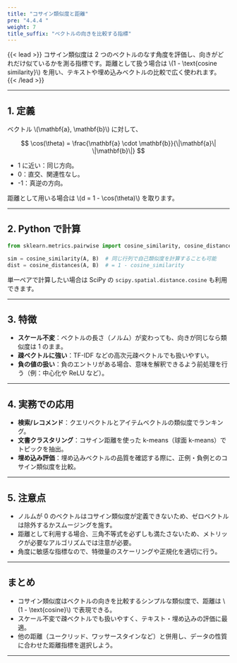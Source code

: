 ```yaml
---
title: "コサイン類似度と距離"
pre: "4.4.4 "
weight: 7
title_suffix: "ベクトルの向きを比較する指標"
---
```


{{< lead >}}
コサイン類似度は 2 つのベクトルのなす角度を評価し、向きがどれだけ似ているかを測る指標です。距離として扱う場合は \\(1 - \text{cosine similarity}\\) を用い、テキストや埋め込みベクトルの比較で広く使われます。
{{< /lead >}}

---

## 1. 定義

ベクトル \\(\mathbf{a}, \mathbf{b}\\) に対して、

$$
\cos(\theta) = \frac{\mathbf{a} \cdot \mathbf{b}}{\|\mathbf{a}\| \|\mathbf{b}\|}
$$

- 1 に近い：同じ方向。
- 0：直交、関連性なし。
- -1：真逆の方向。

距離として用いる場合は \\(d = 1 - \cos(\theta)\\) を取ります。

---

## 2. Python で計算

```python
from sklearn.metrics.pairwise import cosine_similarity, cosine_distances

sim = cosine_similarity(A, B)  # 同じ行列で自己類似度を計算することも可能
dist = cosine_distances(A, B)  # = 1 - cosine_similarity
```

単一ペアで計算したい場合は SciPy の `scipy.spatial.distance.cosine` も利用できます。

---

## 3. 特徴

- **スケール不変**：ベクトルの長さ（ノルム）が変わっても、向きが同じなら類似度は 1 のまま。
- **疎ベクトルに強い**：TF-IDF などの高次元疎ベクトルでも扱いやすい。
- **負の値の扱い**：負のエントリがある場合、意味を解釈できるよう前処理を行う（例：中心化や ReLU など）。

---

## 4. 実務での応用

- **検索/レコメンド**：クエリベクトルとアイテムベクトルの類似度でランキング。
- **文書クラスタリング**：コサイン距離を使った k-means（球面 k-means）でトピックを抽出。
- **埋め込み評価**：埋め込みベクトルの品質を確認する際に、正例・負例とのコサイン類似度を比較。

---

## 5. 注意点

- ノルムが 0 のベクトルはコサイン類似度が定義できないため、ゼロベクトルは除外するかスムージングを施す。
- 距離として利用する場合、三角不等式を必ずしも満たさないため、メトリックが必要なアルゴリズムでは注意が必要。
- 角度に敏感な指標なので、特徴量のスケーリングや正規化を適切に行う。

---

## まとめ

- コサイン類似度はベクトルの向きを比較するシンプルな類似度で、距離は \\(1 - \text{cosine}\\) で表現できる。
- スケール不変で疎ベクトルでも扱いやすく、テキスト・埋め込みの評価に最適。
- 他の距離（ユークリッド、ワッサースタインなど）と併用し、データの性質に合わせた距離指標を選択しよう。

---
